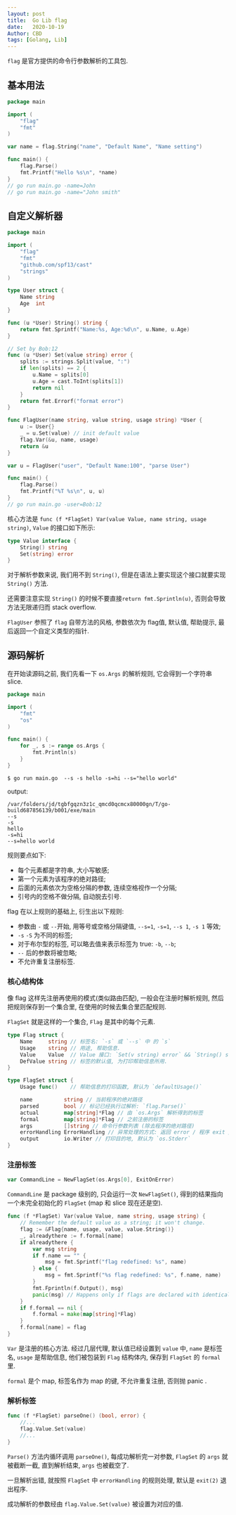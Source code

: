 ```yaml
---
layout: post
title:  Go Lib flag
date:   2020-10-19
Author: CBD
tags: [Golang, Lib]
---
```


`flag` 是官方提供的命令行参数解析的工具包.

## 基本用法

```go
package main

import (
	"flag"
	"fmt"
)

var name = flag.String("name", "Default Name", "Name setting")

func main() {
	flag.Parse()
	fmt.Printf("Hello %s\n", *name)
}
// go run main.go -name=John
// go run main.go -name="John smith"
```

## 自定义解析器

```go
package main

import (
	"flag"
	"fmt"
	"github.com/spf13/cast"
	"strings"
)

type User struct {
	Name string
	Age  int
}

func (u *User) String() string {
	return fmt.Sprintf("Name:%s, Age:%d\n", u.Name, u.Age)
}

// Set by Bob:12
func (u *User) Set(value string) error {
	splits := strings.Split(value, ":")
	if len(splits) == 2 {
		u.Name = splits[0]
		u.Age = cast.ToInt(splits[1])
		return nil
	}
	return fmt.Errorf("format error")
}

func FlagUser(name string, value string, usage string) *User {
	u := User{}
	_ = u.Set(value) // init default value
	flag.Var(&u, name, usage)
	return &u
}

var u = FlagUser("user", "Default Name:100", "parse User")

func main() {
	flag.Parse()
	fmt.Printf("%T %s\n", u, u)
}
// go run main.go -user=Bob:12

```

核心方法是 `func (f *FlagSet) Var(value Value, name string, usage string)`, `Value` 的接口如下所示:

```go
type Value interface {
	String() string
	Set(string) error
}
```

对于解析参数来说, 我们用不到 `String()`, 但是在语法上要实现这个接口就要实现 `String()` 方法.

还需要注意实现 `String()` 的时候不要直接`return fmt.Sprintln(u)`, 否则会导致方法无限递归而 stack overflow.

`FlagUser` 参照了 `flag` 自带方法的风格, 参数依次为 flag值, 默认值, 帮助提示, 最后返回一个自定义类型的指针.

## 源码解析

在开始读源码之前, 我们先看一下 `os.Args` 的解析规则, 它会得到一个字符串 slice.

```go
package main

import (
	"fmt"
	"os"
)

func main() {
	for _, s := range os.Args {
		fmt.Println(s)
	}
}
```

```shell
$ go run main.go  --s -s hello -s=hi --s="hello world"
```

output:

```text
/var/folders/jd/tgbfgqzn3z1c_qmcd0qcmcx80000gn/T/go-build687856139/b001/exe/main
--s
-s
hello
-s=hi
--s=hello world

```

规则要点如下:

* 每个元素都是字符串, 大小写敏感;
* 第一个元素为该程序的绝对路径;
* 后面的元素依次为空格分隔的参数, 连续空格视作一个分隔;
* 引号内的空格不做分隔, 自动脱去引号.

flag 在以上规则的基础上, 衍生出以下规则:

* 参数由 `-` 或 `--`开始, 用等号或空格分隔键值, `--s=1`, `-s=1`, `--s 1`, `-s 1` 等效;
* `-s` `-S` 为不同的标签;
* 对于布尔型的标签, 可以略去值来表示标签为 true: `-b`, `--b`;
* ` -- ` 后的参数将被忽略;
* 不允许重复注册标签.

### 核心结构体

像 flag 这样先注册再使用的模式(类似路由匹配), 一般会在注册时解析规则, 然后把规则保存到一个集合里, 在使用的时候去集合里匹配规则.

`FlagSet` 就是这样的一个集合, `Flag` 是其中的每个元素.

```go
type Flag struct {
	Name     string // 标签名: `-s` 或 `--s` 中 的 `s`
	Usage    string // 用途, 帮助信息.
	Value    Value  // Value 接口: `Set(v string) error` && `String() string`
	DefValue string // 标签的默认值, 为打印帮助信息所用.
}
```

```go
type FlagSet struct {
	Usage func()	// 帮助信息的打印函数, 默认为 `defaultUsage()`

	name          string // 当前程序的绝对路径
	parsed        bool // 标记已经执行过解析: `flag.Parse()`
	actual        map[string]*Flag // 由 `os.Args` 解析得到的标签
	formal        map[string]*Flag // 之前注册的标签
	args          []string // 命令行参数列表 (除去程序的绝对路径)
	errorHandling ErrorHandling // 异常处理的方式: 返回 error / 程序 exit / panic
	output        io.Writer // 打印目的地, 默认为 `os.Stderr`
}
```

### 注册标签

```go
var CommandLine = NewFlagSet(os.Args[0], ExitOnError)
```

`CommandLine` 是 package 级别的, 只会运行一次 `NewFlagSet()`, 得到的结果指向一个未完全初始化的 `FlagSet` (map 和 slice 现在还是空).

```go
func (f *FlagSet) Var(value Value, name string, usage string) {
	// Remember the default value as a string; it won't change.
	flag := &Flag{name, usage, value, value.String()}
	_, alreadythere := f.formal[name]
	if alreadythere {
		var msg string
		if f.name == "" {
			msg = fmt.Sprintf("flag redefined: %s", name)
		} else {
			msg = fmt.Sprintf("%s flag redefined: %s", f.name, name)
		}
		fmt.Fprintln(f.Output(), msg)
		panic(msg) // Happens only if flags are declared with identical names
	}
	if f.formal == nil {
		f.formal = make(map[string]*Flag)
	}
	f.formal[name] = flag
}
```

`Var` 是注册的核心方法. 经过几层代理, 默认值已经设置到 `value` 中, `name` 是标签名, `usage` 是帮助信息, 他们被包装到 `Flag` 结构体内, 保存到 `FlagSet` 的 `formal` 里.

`formal` 是个 map, 标签名作为 map 的键, 不允许重复注册, 否则抛 panic .

### 解析标签

```go
func (f *FlagSet) parseOne() (bool, error) {
	//...
	flag.Value.Set(value)
	//...
}
```

`Parse()` 方法内循环调用 `parseOne()`, 每成功解析完一对参数, `FlagSet` 的 `args` 就被截断一截, 直到解析结束, `args` 也被截空了.

一旦解析出错, 就按照 `FlagSet` 中 `errorHandling` 的规则处理, 默认是 `exit(2)` 退出程序.

成功解析的参数经由 	`flag.Value.Set(value)` 被设置为对应的值.
